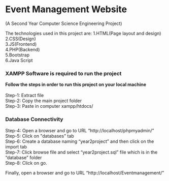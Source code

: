 # Event Management Website
(A Second Year Computer Science Engineering Project)

The technologies used in this project are:
1.HTML(Page layout and design)<br>
2.CSS(Design)<br>
3.JS(Frontend)<br>
4.PHP(Backend)<br>
5.Bootstrap<br>
6.Java Script

<h3>XAMPP Software is required to run the project</h3>
<b>Follow the steps in order to run this project on your local machine</b>  <br> <br>
Step-1: Extract file <br>
Step-2: Copy the main project folder<br>
Step-3: Paste in computer xampp/htdocs/<br>

<h3>Database Connectivity</h3>

Step-4: Open a browser and go to URL “http://localhost/phpmyadmin/”<br>
Step-5: Click on "databases" tab<br>
Step-6: Create a database naming “year2project” and then click on the import tab<br>
Step-7: Click browse file and select “year2project.sql” file which is in the “database” folder<br>
Step-8: Click on go.


Finally, open a browser and go to URL “http://localhost/Eventmanagement/”

